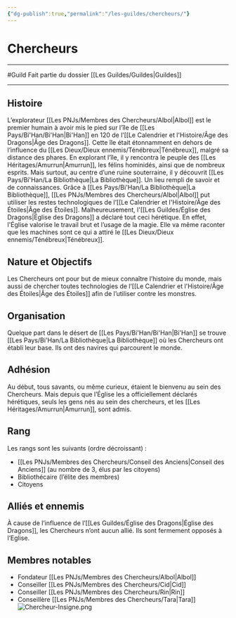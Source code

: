 ```yaml
---
{"dg-publish":true,"permalink":"/les-guildes/chercheurs/"}
---
```


# Chercheurs
---
#Guild 
Fait partie du dossier [[Les Guildes/Guildes\|Guildes]]

-------
## Histoire
L’explorateur [[Les PNJs/Membres des Chercheurs/Albol\|Albol]] est le premier humain à avoir mis le pied sur l’île de [[Les Pays/Bi'Han/Bi'Han\|Bi'Han]] en 120 de l’[[Le Calendrier et l'Histoire/Âge des Dragons\|Âge des Dragons]]. Cette île était étonnamment en dehors de l’influence du [[Les Dieux/Dieux ennemis/Ténébreux\|Ténébreux]], malgré sa distance des phares. En explorant l’île, il y rencontra le peuple des [[Les Héritages/Amurrun\|Amurrun]], les félins hominidés, ainsi que de nombreux esprits.
Mais surtout, au centre d’une ruine souterraine, il y découvrit [[Les Pays/Bi'Han/La Bibliothèque\|La Bibliothèque]]. Un lieu rempli de savoir et de connaissances. Grâce à [[Les Pays/Bi'Han/La Bibliothèque\|La Bibliothèque]], [[Les PNJs/Membres des Chercheurs/Albol\|Albol]] put utiliser les restes technologiques de l’[[Le Calendrier et l'Histoire/Âge des Étoiles\|Âge des Étoiles]].
Malheureusement, l'[[Les Guildes/Église des Dragons\|Église des Dragons]] a déclaré tout ceci hérétique. En effet, l'Église valorise le travail brut et l’usage de la magie. Elle va même raconter que les machines sont ce qui a attiré le [[Les Dieux/Dieux ennemis/Ténébreux\|Ténébreux]].
## Nature et Objectifs
Les Chercheurs ont pour but de mieux connaître l’histoire du monde, mais aussi de chercher toutes technologies de l’[[Le Calendrier et l'Histoire/Âge des Étoiles\|Âge des Étoiles]] afin de l’utiliser contre les monstres.
## Organisation
Quelque part dans le désert de [[Les Pays/Bi'Han/Bi'Han\|Bi'Han]] se trouve [[Les Pays/Bi'Han/La Bibliothèque\|La Bibliothèque]] où les Chercheurs ont établi leur base. Ils ont des navires qui parcourent le monde.
## Adhésion
Au début, tous savants, ou même curieux, étaient le bienvenu au sein des Chercheurs. Mais depuis que l’Église les a officiellement déclarés hérétiques, seuls les gens nés au sein des chercheurs, et les [[Les Héritages/Amurrun\|Amurrun]], sont admis.
## Rang
Les rangs sont les suivants (ordre décroissant) :
- [[Les PNJs/Membres des Chercheurs/Conseil des Anciens\|Conseil des Anciens]] (au nombre de 3, élus par les citoyens)
- Bibliothécaire (l’élite des membres)
- Citoyens
## Alliés et ennemis
À cause de l’influence de l’[[Les Guildes/Église des Dragons\|Église des Dragons]], les Chercheurs n’ont aucun allié. Ils sont fermement opposés à l’Eglise.
## Membres notables
- Fondateur [[Les PNJs/Membres des Chercheurs/Albol\|Albol]]
- Conseiller [[Les PNJs/Membres des Chercheurs/Cid\|Cid]]
- Conseiller [[Les PNJs/Membres des Chercheurs/Rin\|Rin]]
- Conseillère [[Les PNJs/Membres des Chercheurs/Tara\|Tara]]
![Chercheur-Insigne.png](/img/user/_Images/_Guilde/Chercheur-Insigne.png)